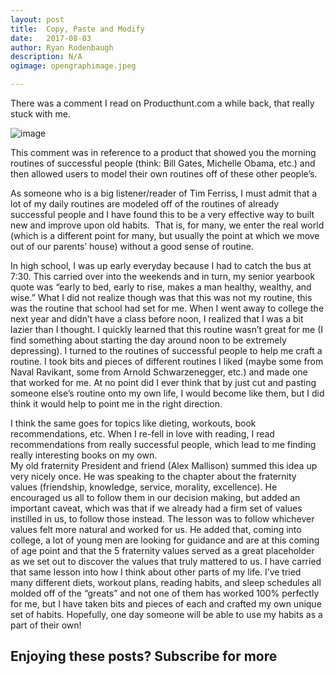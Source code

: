 ```yaml
---
layout: post
title:	Copy, Paste and Modify
date:	2017-08-03
author:	Ryan Rodenbaugh
description: N/A
ogimage: opengraphimage.jpeg

---
```

There was a comment I read on Producthunt.com a while back, that really stuck with me.  

![image](https://66.media.tumblr.com/ed3f52b051a951a278cbf2a39e32b02c/tumblr_inline_ou4662qduF1v3mmrv_500.png)

This comment was in reference to a product that showed you the morning routines of successful people (think: Bill Gates, Michelle Obama, etc.) and then allowed users to model their own routines off of these other people’s.

As someone who is a big listener/reader of Tim Ferriss, I must admit that a lot of my daily routines are modeled off of the routines of already successful people and I have found this to be a very effective way to built new and improve upon old habits.  That is, for many, we enter the real world (which is a different point for many, but usually the point at which we move out of our parents’ house) without a good sense of routine.

In high school, I was up early everyday because I had to catch the bus at 7:30. This carried over into the weekends and in turn, my senior yearbook quote was “early to bed, early to rise, makes a man healthy, wealthy, and wise.” What I did not realize though was that this was not my routine, this was the routine that school had set for me. When I went away to college the next year and didn’t have a class before noon, I realized that I was a bit lazier than I thought. I quickly learned that this routine wasn’t great for me (I find something about starting the day around noon to be extremely depressing). I turned to the routines of successful people to help me craft a routine. I took bits and pieces of different routines I liked (maybe some from Naval Ravikant, some from Arnold Schwarzenegger, etc.) and made one that worked for me. At no point did I ever think that by just cut and pasting someone else’s routine onto my own life, I would become like them, but I did think it would help to point me in the right direction.

I think the same goes for topics like dieting, workouts, book recommendations, etc. When I re-fell in love with reading, I read recommendations from really successful people, which lead to me finding really interesting books on my own.  
My old fraternity President and friend (Alex Mallison) summed this idea up very nicely once. He was speaking to the chapter about the fraternity values (friendship, knowledge, service, morality, excellence). He encouraged us all to follow them in our decision making, but added an important caveat, which was that if we already had a firm set of values instilled in us, to follow those instead. The lesson was to follow whichever values felt more natural and worked for us. He added that, coming into college, a lot of young men are looking for guidance and are at this coming of age point and that the 5 fraternity values served as a great placeholder as we set out to discover the values that truly mattered to us. I have carried that same lesson into how I think about other parts of my life. I’ve tried many different diets, workout plans, reading habits, and sleep schedules all molded off of the “greats” and not one of them has worked 100% perfectly for me, but I have taken bits and pieces of each and crafted my own unique set of habits. Hopefully, one day someone will be able to use my habits as a part of their own!  

## Enjoying these posts? Subscribe for more
